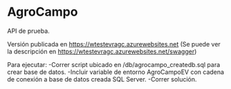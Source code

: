 # AgroCampo

API de prueba. 

Versión publicada en https://wtestevragc.azurewebsites.net (Se puede ver la descripción en https://wtestevragc.azurewebsites.net/swagger)

Para ejecutar:
-Correr script ubicado en /db/agrocampo_createdb.sql para crear base de datos.
-Incluir variable de entorno AgroCampoEV con cadena de conexión a base de datos creada SQL Server.
-Correr solución.
